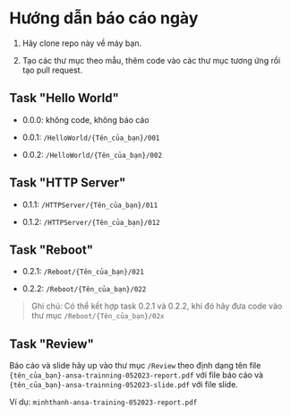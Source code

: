 # Hướng dẫn báo cáo ngày

1. Hãy clone repo này về máy bạn.

2. Tạo các thư mục theo mẫu, thêm code vào các thư mục tương ứng rồi tạo pull request.

## Task "Hello World"

- 0.0.0: không code, không báo cáo

- 0.0.1: `/HelloWorld/{Tên_của_bạn}/001`

- 0.0.2: `/HelloWorld/{Tên_của_bạn}/002`

## Task "HTTP Server"

- 0.1.1: `/HTTPServer/{Tên_của_bạn}/011`

- 0.1.2: `/HTTPServer/{Tên_của_bạn}/012`

## Task "Reboot"

- 0.2.1: `/Reboot/{Tên_của_bạn}/021`

- 0.2.2: `/Reboot/{Tên_của_bạn}/022`

> Ghi chú: Có thể kết hợp task 0.2.1 và 0.2.2, khi đó hãy đưa code vào thư mục `/Reboot/{Tên_của_bạn}/02x`

## Task "Review"

Báo cáo và slide hãy up vào thư mục `/Review` theo định dạng tên file `{tên_của_bạn}-ansa-trainning-052023-report.pdf` với file báo cáo và `{tên_của_bạn}-ansa-trainning-052023-slide.pdf` với file slide.

Ví dụ: `minhthanh-ansa-training-052023-report.pdf`